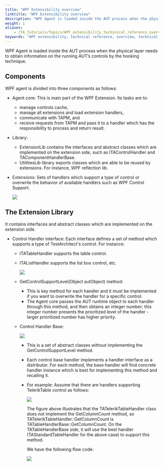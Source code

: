 ```yaml
--- 
title: "WPF Extensibility overview"
linktitle: "WPF Extensibility overview"
description: "WPF Agent is loaded inside the AUT process when the physical layer needs to obtain information on the running AUT’s controls by the hooking technique."
weight: 1
aliases: 
    - /TA_Tutorials/Topics/WPF_extensibility_techinical_reference_overview.html
keywords: "WPF extensibility, technical reference, overview, technical reference, WPF extensibility, overview"
---
```


WPF Agent is loaded inside the AUT process when the physical layer needs to obtain information on the running AUT’s controls by the hooking technique.

## Components

WPF agent is divided into three components as follows:

-   Agent core: This is main part of the WPF Extension. Its tasks are to:
    -   manage controls cache,
    -   manage all extensions and load extension handlers,
    -   communicate with TAPM, and
    -   receive requests from TAPM and pass it to a handler which has the responsibility to process and return result.
-   Library:
    -   ExtensionLib contains the interfaces and abstract classes which are implemented on the extension side, such as ITAControlHandler and TAComponentHandlerBase.
    -   UtilitiesLib library exports classes which are able to be reused by extensions. For instance, WPF reflection lib.
-   Extensions: Sets of handlers which support a type of control or overwrite the behavior of available handlers such as WPF Control Support.

    ![](/images/TA_Tutorials/Images/WPF_extensiblity_components.png)


## The Extension Library

It contains interfaces and abstract classes which are implemented on the extension side.

-   Control Handler interface: Each interface defines a set of method which supports a type of TestArchitect's control. For instance:
    -   ITATableHandler supports the table control.
    -   ITAListHandler supports the list box control, etc.

        ![](/images/TA_Tutorials/Images/WPF_extensiblity_extension_library_diagram.png)

    -   GetControlSupportLevel\(Object autObject\) method:
        -   This is key method for each handler and it must be implemented if you want to overwrite the handler for a specific control.
        -   The Agent core passes the AUT runtime object to each handler through this method, and then obtains an integer number; this integer number presents the prioritized level of the handler - larger prioritized number has higher priority.
    -   Control Handler Base:

        ![](/images/TA_Tutorials/Images/WPF_extensiblity_control_handler_base.png)

        -   This is a set of abstract classes without implementing the GetControlSupportLevel method.
        -   Each control base handler implements a handler interface as a distributor. For each method, the base handler will find concrete handler instance which is best for implementing this method and recalling it.
        -   For example: Assume that there are handlers supporting TelerikTable control as follows:

            ![](/images/TA_Tutorials/Images/WPF_extensiblity_TATableHandlerBase.png)

            The figure above illustrates that the TATelerikTableHandler class does not implement the GetColumnCount method, so TATelerikTableHandler::GetColumnCount is TATableHandlerBase::GetColumnCount. On the TATableHandlerBase side, it will use the best handler \(TAStandardTableHandler for the above case\) to support this method.

            We have the following flow code:

            ![](/images/TA_Tutorials/Images/WPF_extensiblity_TATelerikTableHandler_flow_code.png)



